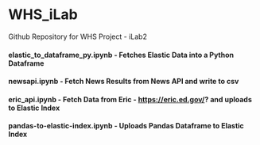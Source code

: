 # WHS_iLab

Github Repository for WHS Project - iLab2  

#### elastic_to_dataframe_py.ipynb - Fetches Elastic Data into a Python Dataframe  
  
#### newsapi.ipynb - Fetch News Results from News API and write to csv  

#### eric_api.ipynb - Fetch Data from Eric - https://eric.ed.gov/? and uploads to Elastic Index  

#### pandas-to-elastic-index.ipynb - Uploads Pandas Dataframe to Elastic Index
